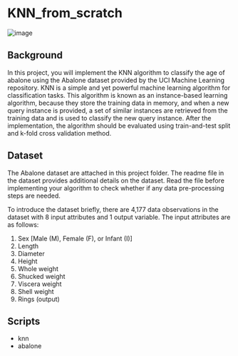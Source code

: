 # KNN_from_scratch
![image](https://user-images.githubusercontent.com/109471364/179447049-eee3568b-3ae9-420c-bf51-1a86c7287b3c.png)

## Background
In this project, you will implement the KNN algorithm to classify the age of abalone using the Abalone dataset provided by the UCI Machine Learning repository. KNN is a simple and yet powerful machine learning algorithm for classification tasks. This algorithm is known as an instance-based learning algorithm, because they store the training data in memory, and when a new query instance is provided, a set of similar instances are retrieved from the training data and is used to classify the new query instance. After the implementation, the algorithm should be evaluated using train-and-test split and k-fold cross validation method.
## Dataset
The Abalone dataset are attached in this project folder. The readme file in the dataset provides additional details on the dataset. Read the file before implementing your algorithm to check whether if any data pre-processing steps are needed.

To introduce the dataset briefly, there are 4,177 data observations in the dataset with 8 input attributes and 1 output variable. The input attributes are as follows:
1. Sex [Male (M), Female (F), or Infant (I)]
2. Length
3. Diameter
4. Height
5. Whole weight
6. Shucked weight
7. Viscera weight
8. Shell weight
9. Rings (output)
## Scripts
- knn
- abalone
